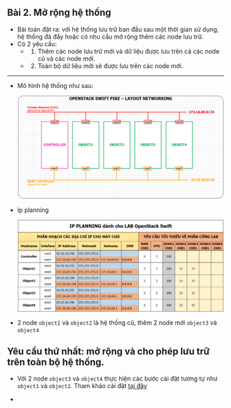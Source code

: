 ## Bài 2. Mở rộng hệ thống
- Bài toán đặt ra: với hệ thống lưu trữ ban đầu sau một thời gian sử dụng, hệ thống đã đầy hoặc có nhu cầu mở rộng thêm các node lưu trữ.
- Có 2 yêu cầu: 
	- 1. Thêm các node lưu trữ mới và dữ liệu được lưu trên cả các node cũ và các node mới.
	- 2. Toàn bộ dữ liệu mới sẽ được lưu trên các node mới.
	
---
- Mô hình hệ thống như sau:

	![](../images/swift_layout.png)
	
- Ip planning

	![](../images/swift_ip_scale.png)
	
- 2 node `object1` và `object2` là hệ thống cũ, thêm 2 node mới `object3` và `object4`
	
## Yêu cầu thứ nhất: mở rộng và cho phép lưu trữ trên toàn bộ hệ thống.
- Với 2 node `object3` và `object4` thực hiện các bước cài đặt tương tự như `object1` và `object2`. Tham khảo cài đặt [tại đây](https://github.com/pxduc96/thuctap012017/blob/master/DucPX/Install_PIKE/Pike.md#m)

- 